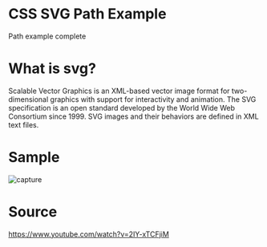 # CSS SVG Path Example
Path example complete

# What is svg?
Scalable Vector Graphics is an XML-based vector image format for two-dimensional graphics with support for interactivity and animation. The SVG specification is an open standard developed by the World Wide Web Consortium since 1999. SVG images and their behaviors are defined in XML text files.

# Sample
![capture](https://user-images.githubusercontent.com/25170256/49213171-d7e97480-f3ed-11e8-8c01-6aa106d7c29a.JPG)

# Source
https://www.youtube.com/watch?v=2IY-xTCFjiM

